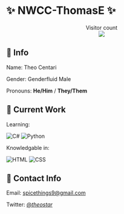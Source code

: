 # ✨ NWCC-ThomasE ✨
<p align="center"> 
  Visitor count<br>
  <img src="https://profile-counter.glitch.me/NWCC-ThomasE/count.svg" />
</p>

## 💬 Info
Name: Theo Centari

Gender: Genderfluid Male

Pronouns: **He/Him** / **They/Them**

## 💬 Current Work
Learning:

![C#](https://img.shields.io/badge/-CSharp-000000?style=flat&logo=c-sharp) ![Python](https://img.shields.io/badge/-Python-000000?style=flat&logo=python)



Knowledgable in: 

![HTML](https://img.shields.io/badge/-HTML5-000000?style=flat&logo=html5) ![CSS](https://img.shields.io/badge/-CSS-000000?style=flat&logo=css-wizardry)

## 💬 Contact Info
Email: spicethings9@gmail.com

Twitter: [@_theostar_](https://twitter.com/_theostar_)

<!--
**NWCC-ThomasE/nwcc-thomase** is a ✨ _special_ ✨ repository because its `README.md` (this file) appears on your GitHub profile.

Here are some ideas to get you started:

- 🔭 I’m currently working on ...
- 🌱 I’m currently learning ...
- 👯 I’m looking to collaborate on ...
- 🤔 I’m looking for help with ...
- 💬 Ask me about ...
- 📫 How to reach me: ...
- 😄 Pronouns: ...
- ⚡ Fun fact: ...
-->

